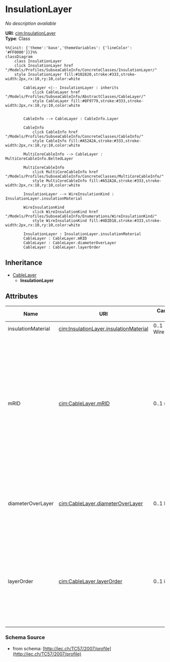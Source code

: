 # InsulationLayer

_No description available_

**URI**: [cim:InsulationLayer](http://iec.ch/TC57/CIM-generic#InsulationLayer)<br />
**Type**: Class

```mermaid
%%{init: {'theme':'base','themeVariables': {'lineColor': '#FF0000'}}}%%
classDiagram
    class InsulationLayer
    click InsulationLayer href "/Models/Profiles/SubseaCableInfo/ConcreteClasses/InsulationLayer/"
    style InsulationLayer fill:#102820,stroke:#333,stroke-width:2px,rx:10,ry:10,color:white
     
        CableLayer <|-- InsulationLayer : inherits
            click CableLayer href "/Models/Profiles/SubseaCableInfo/AbstractClasses/CableLayer/"
            style CableLayer fill:#8F9779,stroke:#333,stroke-width:2px,rx:10,ry:10,color:white


        CableInfo --> CableLayer : CableInfo.Layer

        CableInfo
            click CableInfo href "/Models/Profiles/SubseaCableInfo/ConcreteClasses/CableInfo/"
            style CableInfo fill:#A52A2A,stroke:#333,stroke-width:2px,rx:10,ry:10,color:white

        MultiCoreCableInfo --> CableLayer : MultiCoreCableInfo.BeltedLayer

        MultiCoreCableInfo
            click MultiCoreCableInfo href "/Models/Profiles/SubseaCableInfo/ConcreteClasses/MultiCoreCableInfo/"
            style MultiCoreCableInfo fill:#A52A2A,stroke:#333,stroke-width:2px,rx:10,ry:10,color:white

        InsulationLayer --> WireInsulationKind : InsulationLayer.insulationMaterial

        WireInsulationKind
            click WireInsulationKind href "/Models/Profiles/SubseaCableInfo/Enumerations/WireInsulationKind/"
            style WireInsulationKind fill:#4D2D18,stroke:#333,stroke-width:2px,rx:10,ry:10,color:white

        InsulationLayer : InsulationLayer.insulationMaterial
        CableLayer : CableLayer.mRID
        CableLayer : CableLayer.diameterOverLayer
        CableLayer : CableLayer.layerOrder
```

## Inheritance
* [CableLayer](CableLayer.md)
    * **InsulationLayer**

## Attributes
| Name | URI | Cardinality and Range | Description | Inheritance |
| ---  | --- | --- | --- | --- |
| insulationMaterial | [cim:InsulationLayer.insulationMaterial](http://iec.ch/TC57/CIM-generic#InsulationLayer.insulationMaterial) | 0..1 WireInsulationKind | Insulation material. | direct |
| mRID | [cim:CableLayer.mRID](http://iec.ch/TC57/CIM-generic#CableLayer.mRID) | 0..1 string | Master resource identifier issued by a model authority. The mRID is unique within an exchange context. Global uniqueness is easily achieved by using a UUID, as specified in IETF RFC 4122, for the mRID. The use of UUID is strongly recommended.For CIMXML data files in RDF syntax conforming to IEC 61970-552, the mRID is mapped to rdf:ID or rdf:about attributes that identify CIM object elements. | CableLayer |
| diameterOverLayer | [cim:CableLayer.diameterOverLayer](http://iec.ch/TC57/CIM-generic#CableLayer.diameterOverLayer) | 0..1 Length | Use either diameter over layer or layer thickness.Specification varies by manufacturer and manufacturing process. For extruded layers, the diameter is typically provided. For tapes, the thickness is typically applied. | CableLayer |
| layerOrder | [cim:CableLayer.layerOrder](http://iec.ch/TC57/CIM-generic#CableLayer.layerOrder) | 0..1 integer | Order of the layer outwards from the cable core.For a multi-core cable, belted layers must have their own order starting from the first belted layer.Intercalated layers (typically tapes, where each tape is both below and above the other tape) must share the same layer order. | CableLayer |

### Schema Source
* from schema: [http://iec.ch/TC57/2007/profile](http://iec.ch/TC57/2007/profile)
